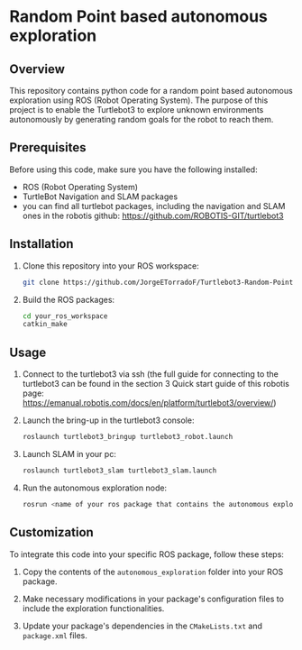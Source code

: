 # Random Point based autonomous exploration

## Overview

This repository contains python code for a random point based autonomous exploration using ROS (Robot Operating System). The purpose of this project is to enable the Turtlebot3 to explore unknown environments autonomously by generating random goals for the robot to reach them.

## Prerequisites

Before using this code, make sure you have the following installed:

- ROS (Robot Operating System)
- TurtleBot Navigation and SLAM packages
- you can find all turtlebot packages, including the navigation and SLAM ones in the robotis github: https://github.com/ROBOTIS-GIT/turtlebot3

## Installation

1. Clone this repository into your ROS workspace:

    ```bash
    git clone https://github.com/JorgeETorradoF/Turtlebot3-Random-Point-Based-Autonomous-Exploration.git
    ```

2. Build the ROS packages:

    ```bash
    cd your_ros_workspace
    catkin_make
    ```

## Usage

1. Connect to the turtlebot3 via ssh (the full guide for connecting to the turtlebot3 can be found in the section 3 Quick start guide of this robotis page: https://emanual.robotis.com/docs/en/platform/turtlebot3/overview/) 


2. Launch the bring-up in the turtlebot3 console:

    ```bash
    roslaunch turtlebot3_bringup turtlebot3_robot.launch
    ```

3. Launch SLAM in your pc:

    ```bash
    roslaunch turtlebot3_slam turtlebot3_slam.launch
    ```

4. Run the autonomous exploration node:

    ```bash
    rosrun <name of your ros package that contains the autonomous exploration> AutonomousExploration.py
    ```

## Customization

To integrate this code into your specific ROS package, follow these steps:

1. Copy the contents of the `autonomous_exploration` folder into your ROS package.

2. Make necessary modifications in your package's configuration files to include the exploration functionalities.

3. Update your package's dependencies in the `CMakeLists.txt` and `package.xml` files.
